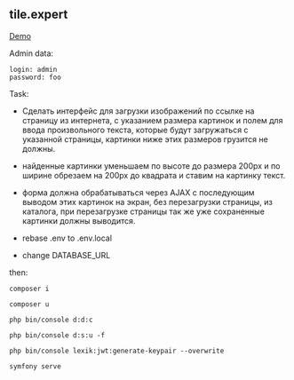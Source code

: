 ## tile.expert

[Demo](http://dgrew.ru:5050/)

Admin data:
```
login: admin
password: foo
```

Task:
- Сделать интерфейс для загрузки изображений по ссылке на страницу из интернета, с указанием размера картинок и полем для ввода произвольного текста, которые будут загружаться с указанной страницы, картинки ниже этих размеров грузится не должны.

- найденные картинки уменьшаем по высоте до размера 200px и по ширине обрезаем на 200px до квадрата и ставим на картинку текст.

- форма должна обрабатываться через AJAX с последующим выводом этих картинок на экран, без перезагрузки страницы, из каталога, при перезагрузке страницы так же  уже сохраненные картинки должны выводится.

- rebase .env to .env.local
- change DATABASE_URL

then:

```
composer i

composer u

php bin/console d:d:c

php bin/console d:s:u -f

php bin/console lexik:jwt:generate-keypair --overwrite

symfony serve
